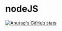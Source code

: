 # nodeJS

[![Anurag's GitHub stats](https://github-readme-stats.vercel.app/api?username=SunghyunKim9744)](https://github.com/anuraghazra/github-readme-stats)
